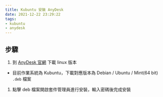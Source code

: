 ```yaml
---
title: Kubuntu 安裝 AnyDesk
date: 2021-12-22 23:29:22
tags:
- kubuntu
- anydesk
---
```


## 步驟
1. 到 [AnyDesk 官網](https://anydesk.com/zht) 下載 linux 版本
  - 目前作業系統為 Kubuntu，下載對應版本為 Debian / Ubuntu / Mint(64 bit) `.deb` 檔案
1. 點擊 deb 檔案開啟套件管理員進行安裝，輸入密碼後完成安裝
